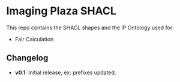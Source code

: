 # Imaging Plaza SHACL

This repo contains the SHACL shapes and the IP Ontology used for: 

- Fair Calculation


## Changelog

- **v0.1**: Initial release, ex: prefixes updated.
